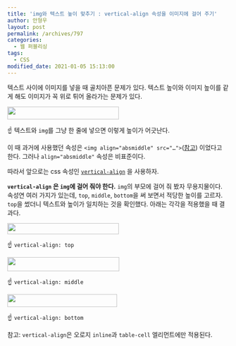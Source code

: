 ```yaml
---
title: 'img와 텍스트 높이 맞추기 : vertical-align 속성을 이미지에 걸어 주기'
author: 안형우
layout: post
permalink: /archives/797
categories:
  - 웹 퍼블리싱
tags:
  - CSS
modified_date: 2021-01-05 15:13:00
---
```

텍스트 사이에 이미지를 넣을 때 골치아픈 문제가 있다. 텍스트 높이와 이미지 높이를 같게 해도 이미지가 꼭 위로 튀어 올라가는 문제가 있다.

<img src="/uploads/legacy/old-images/1/cfile25.uf.143F2D4A4D4BC96B3248BE.png" width="253" height="29" />

☝ 텍스트와 `img`를 그냥 한 줄에 넣으면 이렇게 높이가 어긋난다.

이 때 과거에 사용했던 속성은 `<img align="absmiddle" src="…">`([참고](https://www.w3.org/MarkUp/Test/Img/imgtest.html)) 이었다고 한다. 그러나 `align="absmiddle"` 속성은 비표준이다.

따라서 앞으로는 css 속성인 [`vertical-align`](https://developer.mozilla.org/ko/docs/Web/CSS/vertical-align) 을 사용하자.

**`vertical-align` 은 `img`에 걸어 줘야 한다.** `img`의 부모에 걸어 줘 봤자 무용지물이다. 속성연 여러 가지가 있는데, `top`, `middle`, `bottom`을 써 보면서 적당한 높이를 고르자. `top`을 썼더니 텍스트와 높이가 일치하는 것을 확인했다. 아래는 각각을 적용했을 때 결과다.

<img src="/uploads/legacy/old-images/1/cfile29.uf.19502B4F4D4BC96B278622.png" width="253" height="25" />

☝ `vertical-align: top`

<img src="/uploads/legacy/old-images/1/cfile23.uf.150FAE564D4BC96B2C99EF.png" width="254" height="32" />

☝ `vertical-align: middle`

<img src="/uploads/legacy/old-images/1/cfile22.uf.1570C4514D4BC96B1E8768.png" width="249" height="29" />

☝ `vertical-align: bottom`

참고: `vertical-align`은 오로지 `inline`과 `table-cell` 엘리먼트에만 적용된다.